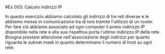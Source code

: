 #Es 003: Calcolo indirizzi IP

In questo esercizio abbiamo calcolato gli indirizzi di tre reti diverse e le abbiamo messe in comunicazione tra di loro
tramite l'utilizzo di un router.
Per fare ciò abbiamo associato ad ogni computer il primo indirizzo IP disponibile nella rete e alla sua rispettiva porta
l'ultimo indirizzo IP della rete.
Bisogna prestare attenzione nell'associazione degli indirizzi per quanto riguarda le subnet mask in quanto determinano
il numero di host su ogni rete.